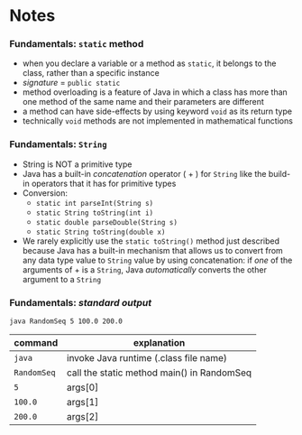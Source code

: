 # Notes
### Fundamentals: `static` method
- when you declare a variable or a method as `static`, it belongs to the class, rather than a specific instance
- _signature_ = `public static`
- method overloading is a feature of Java in which a class has more than one method of the same name and their parameters are different
- a method can have side-effects by using keyword `void` as its return type
- technically `void` methods are not implemented in mathematical functions

### Fundamentals: `String`
- String is NOT a primitive type
- Java has a built-in _concatenation_ operator ( + ) for `String` like the build-in operators that it has for primitive types
- Conversion:
  - `static int parseInt(String s)`
  - `static String toString(int i)`
  - `static double parseDouble(String s)`
  - `static String toString(double x)`
- We rarely explicitly use the `static toString()` method just described because Java has a built-in mechanism that allows us to convert from any data type value to `String` value by using concatenation: if _one_ of the arguments of + is a `String`, Java _automatically_ converts the other argument to a `String` 

### Fundamentals: _standard output_
`java RandomSeq 5 100.0 200.0`

| command     | explanation                                |
|-------------|--------------------------------------------|
| `java`      | invoke Java runtime (.class file name)     |
| `RandomSeq` | call the static method main() in RandomSeq |
| `5`         | args[0]                                    |
| `100.0`     | args[1]                                    |
| `200.0`     | args[2]                                    |


